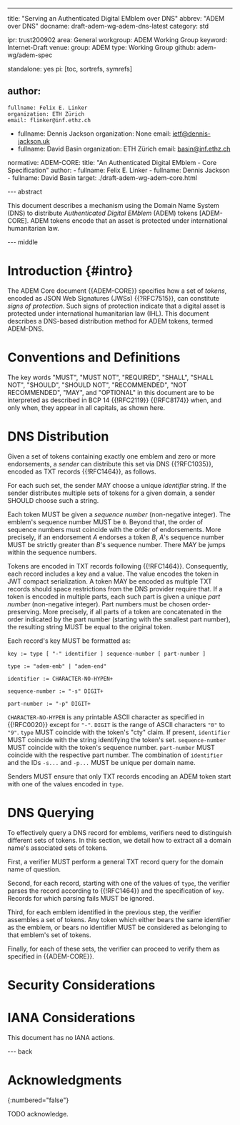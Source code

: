 ---
title: "Serving an Authenticated Digital EMblem over DNS"
abbrev: "ADEM over DNS"
docname: draft-adem-wg-adem-dns-latest
category: std

ipr: trust200902
area: General
workgroup: ADEM Working Group
keyword: Internet-Draft
venue:
  group: ADEM
  type: Working Group
  github: adem-wg/adem-spec

standalone: yes
pi: [toc, sortrefs, symrefs]

author:
 -
    fullname: Felix E. Linker
    organization: ETH Zürich
    email: flinker@inf.ethz.ch
 -
    fullname: Dennis Jackson
    organization: None
    email: ietf@dennis-jackson.uk
 -
    fullname: David Basin
    organization: ETH Zürich
    email: basin@inf.ethz.ch

normative:
  ADEM-CORE:
    title: "An Authenticated Digital EMblem - Core Specification"
    author:
    - fullname: Felix E. Linker
    - fullname: Dennis Jackson
    - fullname: David Basin
    target: ./draft-adem-wg-adem-core.html

--- abstract

This document describes a mechanism using the Domain Name System (DNS) to distribute *Authenticated Digital EMblem* (ADEM) tokens [ADEM-CORE].
ADEM tokens encode that an asset is protected under international humanitarian law.

--- middle

# Introduction {#intro}

The ADEM Core document {{ADEM-CORE}} specifies how a set of *tokens*, encoded as JSON Web Signatures (JWSs) {{?RFC7515}}, can constitute *signs of protection*.
Such signs of protection indicate that a digital asset is protected under international humanitarian law (IHL).
This document describes a DNS-based distribution method for ADEM tokens, termed ADEM-DNS.

# Conventions and Definitions

The key words "MUST", "MUST NOT", "REQUIRED", "SHALL", "SHALL NOT", "SHOULD",
"SHOULD NOT", "RECOMMENDED", "NOT RECOMMENDED", "MAY", and "OPTIONAL" in this
document are to be interpreted as described in BCP 14 {{!RFC2119}} {{!RFC8174}}
when, and only when, they appear in all capitals, as shown here.

# DNS Distribution

Given a set of tokens containing exactly one emblem and zero or more endorsements, a *sender* can distribute this set via DNS {{?RFC1035}}, encoded as TXT records {{!RFC1464}}, as follows.

For each such set, the sender MAY choose a unique *identifier* string.
If the sender distributes multiple sets of tokens for a given domain, a sender SHOULD choose such a string.

Each token MUST be given a *sequence number* (non-negative integer).
The emblem's sequence number MUST be `0`.
Beyond that, the order of sequence numbers must coincide with the order of endorsements.
More precisely, if an endorsement *A* endorses a token *B*, *A*'s sequence number MUST be strictly greater than *B*'s sequence number.
There MAY be jumps within the sequence numbers.

Tokens are encoded in TXT records following {{!RFC1464}}.
Consequently, each record includes a key and a value.
The value encodes the token in JWT compact serialization.
A token MAY be encoded as multiple TXT records should space restrictions from the DNS provider require that.
If a token is encoded in multiple parts, each such part is given a unique *part number* (non-negative integer).
Part numbers must be chosen order-preserving.
More precisely, if all parts of a token are concatenated in the order indicated by the part number (starting with the smallest part number), the resulting string MUST be equal to the original token.

Each record's key MUST be formatted as:

~~~~
key := type [ "-" identifier ] sequence-number [ part-number ]

type := "adem-emb" | "adem-end"

identifier := CHARACTER-NO-HYPEN+

sequence-number := "-s" DIGIT+

part-number := "-p" DIGIT+
~~~~

`CHARACTER-NO-HYPEN` is any printable ASCII character as specified in {{!RFC0020}} except for `"-"`.
`DIGIT` is the range of ASCII characters `"0"` to `"9"`.
`type` MUST coincide with the token's "cty" claim.
If present, `identifier` MUST coincide with the string identifying the token's set.
`sequence-number` MUST coincide with the token's sequence number.
`part-number` MUST coincide with the respective part number.
The combination of `identifier` and the IDs `-s...` and `-p...` MUST be unique per domain name.

Senders MUST ensure that only TXT records encoding an ADEM token start with one of the values encoded in `type`.

# DNS Querying

To effectively query a DNS record for emblems, verifiers need to distinguish different sets of tokens.
In this section, we detail how to extract all a domain name's associated sets of tokens.

First, a verifier MUST perform a general TXT record query for the domain name of question.

Second, for each record, starting with one of the values of `type`, the verifier parses the record according to {{!RFC1464}} and the specification of `key`.
Records for which parsing fails MUST be ignored.

Third, for each emblem identified in the previous step, the verifier assembles a set of tokens.
Any token which either bears the same identifier as the emblem, or bears no identifier MUST be considered as belonging to that emblem's set of tokens.

Finally, for each of these sets, the verifier can proceed to verify them as specified in {{ADEM-CORE}}.

# Security Considerations

# IANA Considerations

This document has no IANA actions.

--- back

# Acknowledgments
{:numbered="false"}

TODO acknowledge.

